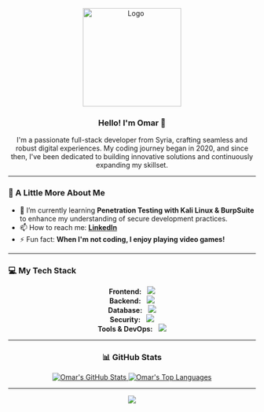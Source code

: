 <div align="center">
  <img
    src="./assets/logo.gif"
    alt="Logo"
    width="200px"
    height="200px"
  />

  <h3>Hello! I'm Omar 👋</h3>

  <p>
    I'm a passionate full-stack developer from Syria, crafting seamless and
    robust digital experiences. My coding journey began in 2020, and since
    then, I've been dedicated to building innovative solutions and
    continuously expanding my skillset.
  </p>
</div>

---

### 🚀 A Little More About Me

-   🌱 I’m currently learning
    **Penetration Testing with Kali Linux & BurpSuite** to enhance my
    understanding of secure development practices.
-   📫 How to reach me:
    **[LinkedIn](https://www.linkedin.com/in/omar-daghestani/)**
-   ⚡ Fun fact: **When I'm not coding, I enjoy playing video games!**

---

### 💻 My Tech Stack

<p align="center">
  <!-- Frontend -->
  <strong>Frontend:</strong> &nbsp;
  <img
    src="https://skillicons.dev/icons?i=js,ts,react,nextjs,html,css,tailwind"
  />
  <br />
  <!-- Backend -->
  <strong>Backend:</strong> &nbsp;
  <img src="https://skillicons.dev/icons?i=nodejs,express,sequelize,electron" />
  <br />
  <!-- Database -->
  <strong>Database:</strong> &nbsp;
  <img src="https://skillicons.dev/icons?i=mongodb,mysql,postgres,sqlite" />
  <br />
  <!-- Security -->
  <strong>Security:</strong> &nbsp;
  <img src="https://skillicons.dev/icons?i=kali,wireshark" />
  <br />
  <!-- Tools & DevOps -->
  <strong>Tools & DevOps:</strong> &nbsp;
  <img
    src="https://skillicons.dev/icons?i=git,github,vscode,vercel,powershell,bash,discord,md,ps"
  />
</p>

---

<!-- For better visual consistency, the stats section is also centered -->
<div align="center">
  <h3>📊 GitHub Stats</h3>
  <a href="https://github.com/OmarDaghestani">
    <img
      src="https://github-readme-stats.vercel.app/api?username=OmarDaghestani&theme=github_dark&show_icons=true&count_private=true&hide_border=true&line_height=20"
      alt="Omar's GitHub Stats"
    />
  </a>
  <a href="https://github.com/OmarDaghestani">
    <img
      src="https://github-readme-stats.vercel.app/api/top-langs/?username=OmarDaghestani&layout=compact&theme=github_dark&count_private=true&hide_border=true"
      alt="Omar's Top Languages"
    />
  </a>
</div>

---

<p align="center">
  <img
    src="https://komarev.com/ghpvc/?username=OmarDaghestani&color=2062af&label=Profile+views"
  />
</p>
